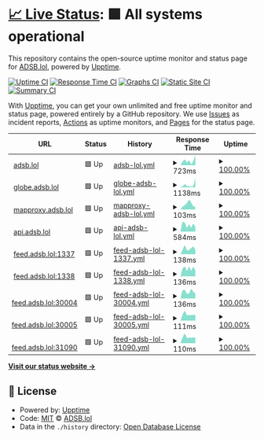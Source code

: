 # [📈 Live Status](https://status.adsb.lol): <!--live status--> **🟩 All systems operational**

This repository contains the open-source uptime monitor and status page for [ADSB.lol](https://adsb.lol), powered by [Upptime](https://github.com/upptime/upptime).

[![Uptime CI](https://github.com/adsblol/status/workflows/Uptime%20CI/badge.svg)](https://github.com/adsblol/status/actions?query=workflow%3A%22Uptime+CI%22)
[![Response Time CI](https://github.com/adsblol/status/workflows/Response%20Time%20CI/badge.svg)](https://github.com/adsblol/status/actions?query=workflow%3A%22Response+Time+CI%22)
[![Graphs CI](https://github.com/adsblol/status/workflows/Graphs%20CI/badge.svg)](https://github.com/adsblol/status/actions?query=workflow%3A%22Graphs+CI%22)
[![Static Site CI](https://github.com/adsblol/status/workflows/Static%20Site%20CI/badge.svg)](https://github.com/adsblol/status/actions?query=workflow%3A%22Static+Site+CI%22)
[![Summary CI](https://github.com/adsblol/status/workflows/Summary%20CI/badge.svg)](https://github.com/adsblol/status/actions?query=workflow%3A%22Summary+CI%22)

With [Upptime](https://upptime.js.org), you can get your own unlimited and free uptime monitor and status page, powered entirely by a GitHub repository. We use [Issues](https://github.com/adsblol/status/issues) as incident reports, [Actions](https://github.com/adsblol/status/actions) as uptime monitors, and [Pages](https://status.adsb.lol) for the status page.

<!--start: status pages-->
<!-- This summary is generated by Upptime (https://github.com/upptime/upptime) -->
<!-- Do not edit this manually, your changes will be overwritten -->
<!-- prettier-ignore -->
| URL | Status | History | Response Time | Uptime |
| --- | ------ | ------- | ------------- | ------ |
| <img alt="" src="https://icons.duckduckgo.com/ip3/adsb.lol.ico" height="13"> [adsb.lol](https://adsb.lol) | 🟩 Up | [adsb-lol.yml](https://github.com/adsblol/status/commits/HEAD/history/adsb-lol.yml) | <details><summary><img alt="Response time graph" src="./graphs/adsb-lol/response-time-week.png" height="20"> 723ms</summary><br><a href="https://status.adsb.lol/history/adsb-lol"><img alt="Response time 612" src="https://img.shields.io/endpoint?url=https%3A%2F%2Fraw.githubusercontent.com%2Fadsblol%2Fstatus%2FHEAD%2Fapi%2Fadsb-lol%2Fresponse-time.json"></a><br><a href="https://status.adsb.lol/history/adsb-lol"><img alt="24-hour response time 1575" src="https://img.shields.io/endpoint?url=https%3A%2F%2Fraw.githubusercontent.com%2Fadsblol%2Fstatus%2FHEAD%2Fapi%2Fadsb-lol%2Fresponse-time-day.json"></a><br><a href="https://status.adsb.lol/history/adsb-lol"><img alt="7-day response time 723" src="https://img.shields.io/endpoint?url=https%3A%2F%2Fraw.githubusercontent.com%2Fadsblol%2Fstatus%2FHEAD%2Fapi%2Fadsb-lol%2Fresponse-time-week.json"></a><br><a href="https://status.adsb.lol/history/adsb-lol"><img alt="30-day response time 621" src="https://img.shields.io/endpoint?url=https%3A%2F%2Fraw.githubusercontent.com%2Fadsblol%2Fstatus%2FHEAD%2Fapi%2Fadsb-lol%2Fresponse-time-month.json"></a><br><a href="https://status.adsb.lol/history/adsb-lol"><img alt="1-year response time 612" src="https://img.shields.io/endpoint?url=https%3A%2F%2Fraw.githubusercontent.com%2Fadsblol%2Fstatus%2FHEAD%2Fapi%2Fadsb-lol%2Fresponse-time-year.json"></a></details> | <details><summary><a href="https://status.adsb.lol/history/adsb-lol">100.00%</a></summary><a href="https://status.adsb.lol/history/adsb-lol"><img alt="All-time uptime 99.81%" src="https://img.shields.io/endpoint?url=https%3A%2F%2Fraw.githubusercontent.com%2Fadsblol%2Fstatus%2FHEAD%2Fapi%2Fadsb-lol%2Fuptime.json"></a><br><a href="https://status.adsb.lol/history/adsb-lol"><img alt="24-hour uptime 100.00%" src="https://img.shields.io/endpoint?url=https%3A%2F%2Fraw.githubusercontent.com%2Fadsblol%2Fstatus%2FHEAD%2Fapi%2Fadsb-lol%2Fuptime-day.json"></a><br><a href="https://status.adsb.lol/history/adsb-lol"><img alt="7-day uptime 100.00%" src="https://img.shields.io/endpoint?url=https%3A%2F%2Fraw.githubusercontent.com%2Fadsblol%2Fstatus%2FHEAD%2Fapi%2Fadsb-lol%2Fuptime-week.json"></a><br><a href="https://status.adsb.lol/history/adsb-lol"><img alt="30-day uptime 100.00%" src="https://img.shields.io/endpoint?url=https%3A%2F%2Fraw.githubusercontent.com%2Fadsblol%2Fstatus%2FHEAD%2Fapi%2Fadsb-lol%2Fuptime-month.json"></a><br><a href="https://status.adsb.lol/history/adsb-lol"><img alt="1-year uptime 99.81%" src="https://img.shields.io/endpoint?url=https%3A%2F%2Fraw.githubusercontent.com%2Fadsblol%2Fstatus%2FHEAD%2Fapi%2Fadsb-lol%2Fuptime-year.json"></a></details>
| <img alt="" src="https://icons.duckduckgo.com/ip3/globe.adsb.lol.ico" height="13"> [globe.adsb.lol](https://globe.adsb.lol) | 🟩 Up | [globe-adsb-lol.yml](https://github.com/adsblol/status/commits/HEAD/history/globe-adsb-lol.yml) | <details><summary><img alt="Response time graph" src="./graphs/globe-adsb-lol/response-time-week.png" height="20"> 1138ms</summary><br><a href="https://status.adsb.lol/history/globe-adsb-lol"><img alt="Response time 663" src="https://img.shields.io/endpoint?url=https%3A%2F%2Fraw.githubusercontent.com%2Fadsblol%2Fstatus%2FHEAD%2Fapi%2Fglobe-adsb-lol%2Fresponse-time.json"></a><br><a href="https://status.adsb.lol/history/globe-adsb-lol"><img alt="24-hour response time 4143" src="https://img.shields.io/endpoint?url=https%3A%2F%2Fraw.githubusercontent.com%2Fadsblol%2Fstatus%2FHEAD%2Fapi%2Fglobe-adsb-lol%2Fresponse-time-day.json"></a><br><a href="https://status.adsb.lol/history/globe-adsb-lol"><img alt="7-day response time 1138" src="https://img.shields.io/endpoint?url=https%3A%2F%2Fraw.githubusercontent.com%2Fadsblol%2Fstatus%2FHEAD%2Fapi%2Fglobe-adsb-lol%2Fresponse-time-week.json"></a><br><a href="https://status.adsb.lol/history/globe-adsb-lol"><img alt="30-day response time 775" src="https://img.shields.io/endpoint?url=https%3A%2F%2Fraw.githubusercontent.com%2Fadsblol%2Fstatus%2FHEAD%2Fapi%2Fglobe-adsb-lol%2Fresponse-time-month.json"></a><br><a href="https://status.adsb.lol/history/globe-adsb-lol"><img alt="1-year response time 663" src="https://img.shields.io/endpoint?url=https%3A%2F%2Fraw.githubusercontent.com%2Fadsblol%2Fstatus%2FHEAD%2Fapi%2Fglobe-adsb-lol%2Fresponse-time-year.json"></a></details> | <details><summary><a href="https://status.adsb.lol/history/globe-adsb-lol">100.00%</a></summary><a href="https://status.adsb.lol/history/globe-adsb-lol"><img alt="All-time uptime 99.44%" src="https://img.shields.io/endpoint?url=https%3A%2F%2Fraw.githubusercontent.com%2Fadsblol%2Fstatus%2FHEAD%2Fapi%2Fglobe-adsb-lol%2Fuptime.json"></a><br><a href="https://status.adsb.lol/history/globe-adsb-lol"><img alt="24-hour uptime 100.00%" src="https://img.shields.io/endpoint?url=https%3A%2F%2Fraw.githubusercontent.com%2Fadsblol%2Fstatus%2FHEAD%2Fapi%2Fglobe-adsb-lol%2Fuptime-day.json"></a><br><a href="https://status.adsb.lol/history/globe-adsb-lol"><img alt="7-day uptime 100.00%" src="https://img.shields.io/endpoint?url=https%3A%2F%2Fraw.githubusercontent.com%2Fadsblol%2Fstatus%2FHEAD%2Fapi%2Fglobe-adsb-lol%2Fuptime-week.json"></a><br><a href="https://status.adsb.lol/history/globe-adsb-lol"><img alt="30-day uptime 100.00%" src="https://img.shields.io/endpoint?url=https%3A%2F%2Fraw.githubusercontent.com%2Fadsblol%2Fstatus%2FHEAD%2Fapi%2Fglobe-adsb-lol%2Fuptime-month.json"></a><br><a href="https://status.adsb.lol/history/globe-adsb-lol"><img alt="1-year uptime 99.44%" src="https://img.shields.io/endpoint?url=https%3A%2F%2Fraw.githubusercontent.com%2Fadsblol%2Fstatus%2FHEAD%2Fapi%2Fglobe-adsb-lol%2Fuptime-year.json"></a></details>
| <img alt="" src="https://icons.duckduckgo.com/ip3/mapproxy.adsb.lol.ico" height="13"> [mapproxy.adsb.lol](https://mapproxy.adsb.lol/tiles/openaip/openaip_grid/12/2101/1346.png) | 🟩 Up | [mapproxy-adsb-lol.yml](https://github.com/adsblol/status/commits/HEAD/history/mapproxy-adsb-lol.yml) | <details><summary><img alt="Response time graph" src="./graphs/mapproxy-adsb-lol/response-time-week.png" height="20"> 103ms</summary><br><a href="https://status.adsb.lol/history/mapproxy-adsb-lol"><img alt="Response time 146" src="https://img.shields.io/endpoint?url=https%3A%2F%2Fraw.githubusercontent.com%2Fadsblol%2Fstatus%2FHEAD%2Fapi%2Fmapproxy-adsb-lol%2Fresponse-time.json"></a><br><a href="https://status.adsb.lol/history/mapproxy-adsb-lol"><img alt="24-hour response time 56" src="https://img.shields.io/endpoint?url=https%3A%2F%2Fraw.githubusercontent.com%2Fadsblol%2Fstatus%2FHEAD%2Fapi%2Fmapproxy-adsb-lol%2Fresponse-time-day.json"></a><br><a href="https://status.adsb.lol/history/mapproxy-adsb-lol"><img alt="7-day response time 103" src="https://img.shields.io/endpoint?url=https%3A%2F%2Fraw.githubusercontent.com%2Fadsblol%2Fstatus%2FHEAD%2Fapi%2Fmapproxy-adsb-lol%2Fresponse-time-week.json"></a><br><a href="https://status.adsb.lol/history/mapproxy-adsb-lol"><img alt="30-day response time 113" src="https://img.shields.io/endpoint?url=https%3A%2F%2Fraw.githubusercontent.com%2Fadsblol%2Fstatus%2FHEAD%2Fapi%2Fmapproxy-adsb-lol%2Fresponse-time-month.json"></a><br><a href="https://status.adsb.lol/history/mapproxy-adsb-lol"><img alt="1-year response time 146" src="https://img.shields.io/endpoint?url=https%3A%2F%2Fraw.githubusercontent.com%2Fadsblol%2Fstatus%2FHEAD%2Fapi%2Fmapproxy-adsb-lol%2Fresponse-time-year.json"></a></details> | <details><summary><a href="https://status.adsb.lol/history/mapproxy-adsb-lol">100.00%</a></summary><a href="https://status.adsb.lol/history/mapproxy-adsb-lol"><img alt="All-time uptime 100.00%" src="https://img.shields.io/endpoint?url=https%3A%2F%2Fraw.githubusercontent.com%2Fadsblol%2Fstatus%2FHEAD%2Fapi%2Fmapproxy-adsb-lol%2Fuptime.json"></a><br><a href="https://status.adsb.lol/history/mapproxy-adsb-lol"><img alt="24-hour uptime 100.00%" src="https://img.shields.io/endpoint?url=https%3A%2F%2Fraw.githubusercontent.com%2Fadsblol%2Fstatus%2FHEAD%2Fapi%2Fmapproxy-adsb-lol%2Fuptime-day.json"></a><br><a href="https://status.adsb.lol/history/mapproxy-adsb-lol"><img alt="7-day uptime 100.00%" src="https://img.shields.io/endpoint?url=https%3A%2F%2Fraw.githubusercontent.com%2Fadsblol%2Fstatus%2FHEAD%2Fapi%2Fmapproxy-adsb-lol%2Fuptime-week.json"></a><br><a href="https://status.adsb.lol/history/mapproxy-adsb-lol"><img alt="30-day uptime 100.00%" src="https://img.shields.io/endpoint?url=https%3A%2F%2Fraw.githubusercontent.com%2Fadsblol%2Fstatus%2FHEAD%2Fapi%2Fmapproxy-adsb-lol%2Fuptime-month.json"></a><br><a href="https://status.adsb.lol/history/mapproxy-adsb-lol"><img alt="1-year uptime 100.00%" src="https://img.shields.io/endpoint?url=https%3A%2F%2Fraw.githubusercontent.com%2Fadsblol%2Fstatus%2FHEAD%2Fapi%2Fmapproxy-adsb-lol%2Fuptime-year.json"></a></details>
| <img alt="" src="https://icons.duckduckgo.com/ip3/api.adsb.lol.ico" height="13"> [api.adsb.lol](https://api.adsb.lol/metrics) | 🟩 Up | [api-adsb-lol.yml](https://github.com/adsblol/status/commits/HEAD/history/api-adsb-lol.yml) | <details><summary><img alt="Response time graph" src="./graphs/api-adsb-lol/response-time-week.png" height="20"> 584ms</summary><br><a href="https://status.adsb.lol/history/api-adsb-lol"><img alt="Response time 528" src="https://img.shields.io/endpoint?url=https%3A%2F%2Fraw.githubusercontent.com%2Fadsblol%2Fstatus%2FHEAD%2Fapi%2Fapi-adsb-lol%2Fresponse-time.json"></a><br><a href="https://status.adsb.lol/history/api-adsb-lol"><img alt="24-hour response time 390" src="https://img.shields.io/endpoint?url=https%3A%2F%2Fraw.githubusercontent.com%2Fadsblol%2Fstatus%2FHEAD%2Fapi%2Fapi-adsb-lol%2Fresponse-time-day.json"></a><br><a href="https://status.adsb.lol/history/api-adsb-lol"><img alt="7-day response time 584" src="https://img.shields.io/endpoint?url=https%3A%2F%2Fraw.githubusercontent.com%2Fadsblol%2Fstatus%2FHEAD%2Fapi%2Fapi-adsb-lol%2Fresponse-time-week.json"></a><br><a href="https://status.adsb.lol/history/api-adsb-lol"><img alt="30-day response time 582" src="https://img.shields.io/endpoint?url=https%3A%2F%2Fraw.githubusercontent.com%2Fadsblol%2Fstatus%2FHEAD%2Fapi%2Fapi-adsb-lol%2Fresponse-time-month.json"></a><br><a href="https://status.adsb.lol/history/api-adsb-lol"><img alt="1-year response time 528" src="https://img.shields.io/endpoint?url=https%3A%2F%2Fraw.githubusercontent.com%2Fadsblol%2Fstatus%2FHEAD%2Fapi%2Fapi-adsb-lol%2Fresponse-time-year.json"></a></details> | <details><summary><a href="https://status.adsb.lol/history/api-adsb-lol">100.00%</a></summary><a href="https://status.adsb.lol/history/api-adsb-lol"><img alt="All-time uptime 86.59%" src="https://img.shields.io/endpoint?url=https%3A%2F%2Fraw.githubusercontent.com%2Fadsblol%2Fstatus%2FHEAD%2Fapi%2Fapi-adsb-lol%2Fuptime.json"></a><br><a href="https://status.adsb.lol/history/api-adsb-lol"><img alt="24-hour uptime 100.00%" src="https://img.shields.io/endpoint?url=https%3A%2F%2Fraw.githubusercontent.com%2Fadsblol%2Fstatus%2FHEAD%2Fapi%2Fapi-adsb-lol%2Fuptime-day.json"></a><br><a href="https://status.adsb.lol/history/api-adsb-lol"><img alt="7-day uptime 100.00%" src="https://img.shields.io/endpoint?url=https%3A%2F%2Fraw.githubusercontent.com%2Fadsblol%2Fstatus%2FHEAD%2Fapi%2Fapi-adsb-lol%2Fuptime-week.json"></a><br><a href="https://status.adsb.lol/history/api-adsb-lol"><img alt="30-day uptime 100.00%" src="https://img.shields.io/endpoint?url=https%3A%2F%2Fraw.githubusercontent.com%2Fadsblol%2Fstatus%2FHEAD%2Fapi%2Fapi-adsb-lol%2Fuptime-month.json"></a><br><a href="https://status.adsb.lol/history/api-adsb-lol"><img alt="1-year uptime 86.59%" src="https://img.shields.io/endpoint?url=https%3A%2F%2Fraw.githubusercontent.com%2Fadsblol%2Fstatus%2FHEAD%2Fapi%2Fapi-adsb-lol%2Fuptime-year.json"></a></details>
| <img alt="" src="https://icons.duckduckgo.com/ip3/null.ico" height="13"> [feed.adsb.lol:1337](feed.adsb.lol) | 🟩 Up | [feed-adsb-lol-1337.yml](https://github.com/adsblol/status/commits/HEAD/history/feed-adsb-lol-1337.yml) | <details><summary><img alt="Response time graph" src="./graphs/feed-adsb-lol-1337/response-time-week.png" height="20"> 138ms</summary><br><a href="https://status.adsb.lol/history/feed-adsb-lol-1337"><img alt="Response time 165" src="https://img.shields.io/endpoint?url=https%3A%2F%2Fraw.githubusercontent.com%2Fadsblol%2Fstatus%2FHEAD%2Fapi%2Ffeed-adsb-lol-1337%2Fresponse-time.json"></a><br><a href="https://status.adsb.lol/history/feed-adsb-lol-1337"><img alt="24-hour response time 102" src="https://img.shields.io/endpoint?url=https%3A%2F%2Fraw.githubusercontent.com%2Fadsblol%2Fstatus%2FHEAD%2Fapi%2Ffeed-adsb-lol-1337%2Fresponse-time-day.json"></a><br><a href="https://status.adsb.lol/history/feed-adsb-lol-1337"><img alt="7-day response time 138" src="https://img.shields.io/endpoint?url=https%3A%2F%2Fraw.githubusercontent.com%2Fadsblol%2Fstatus%2FHEAD%2Fapi%2Ffeed-adsb-lol-1337%2Fresponse-time-week.json"></a><br><a href="https://status.adsb.lol/history/feed-adsb-lol-1337"><img alt="30-day response time 157" src="https://img.shields.io/endpoint?url=https%3A%2F%2Fraw.githubusercontent.com%2Fadsblol%2Fstatus%2FHEAD%2Fapi%2Ffeed-adsb-lol-1337%2Fresponse-time-month.json"></a><br><a href="https://status.adsb.lol/history/feed-adsb-lol-1337"><img alt="1-year response time 165" src="https://img.shields.io/endpoint?url=https%3A%2F%2Fraw.githubusercontent.com%2Fadsblol%2Fstatus%2FHEAD%2Fapi%2Ffeed-adsb-lol-1337%2Fresponse-time-year.json"></a></details> | <details><summary><a href="https://status.adsb.lol/history/feed-adsb-lol-1337">100.00%</a></summary><a href="https://status.adsb.lol/history/feed-adsb-lol-1337"><img alt="All-time uptime 100.00%" src="https://img.shields.io/endpoint?url=https%3A%2F%2Fraw.githubusercontent.com%2Fadsblol%2Fstatus%2FHEAD%2Fapi%2Ffeed-adsb-lol-1337%2Fuptime.json"></a><br><a href="https://status.adsb.lol/history/feed-adsb-lol-1337"><img alt="24-hour uptime 100.00%" src="https://img.shields.io/endpoint?url=https%3A%2F%2Fraw.githubusercontent.com%2Fadsblol%2Fstatus%2FHEAD%2Fapi%2Ffeed-adsb-lol-1337%2Fuptime-day.json"></a><br><a href="https://status.adsb.lol/history/feed-adsb-lol-1337"><img alt="7-day uptime 100.00%" src="https://img.shields.io/endpoint?url=https%3A%2F%2Fraw.githubusercontent.com%2Fadsblol%2Fstatus%2FHEAD%2Fapi%2Ffeed-adsb-lol-1337%2Fuptime-week.json"></a><br><a href="https://status.adsb.lol/history/feed-adsb-lol-1337"><img alt="30-day uptime 100.00%" src="https://img.shields.io/endpoint?url=https%3A%2F%2Fraw.githubusercontent.com%2Fadsblol%2Fstatus%2FHEAD%2Fapi%2Ffeed-adsb-lol-1337%2Fuptime-month.json"></a><br><a href="https://status.adsb.lol/history/feed-adsb-lol-1337"><img alt="1-year uptime 100.00%" src="https://img.shields.io/endpoint?url=https%3A%2F%2Fraw.githubusercontent.com%2Fadsblol%2Fstatus%2FHEAD%2Fapi%2Ffeed-adsb-lol-1337%2Fuptime-year.json"></a></details>
| <img alt="" src="https://icons.duckduckgo.com/ip3/null.ico" height="13"> [feed.adsb.lol:1338](feed.adsb.lol) | 🟩 Up | [feed-adsb-lol-1338.yml](https://github.com/adsblol/status/commits/HEAD/history/feed-adsb-lol-1338.yml) | <details><summary><img alt="Response time graph" src="./graphs/feed-adsb-lol-1338/response-time-week.png" height="20"> 136ms</summary><br><a href="https://status.adsb.lol/history/feed-adsb-lol-1338"><img alt="Response time 155" src="https://img.shields.io/endpoint?url=https%3A%2F%2Fraw.githubusercontent.com%2Fadsblol%2Fstatus%2FHEAD%2Fapi%2Ffeed-adsb-lol-1338%2Fresponse-time.json"></a><br><a href="https://status.adsb.lol/history/feed-adsb-lol-1338"><img alt="24-hour response time 99" src="https://img.shields.io/endpoint?url=https%3A%2F%2Fraw.githubusercontent.com%2Fadsblol%2Fstatus%2FHEAD%2Fapi%2Ffeed-adsb-lol-1338%2Fresponse-time-day.json"></a><br><a href="https://status.adsb.lol/history/feed-adsb-lol-1338"><img alt="7-day response time 136" src="https://img.shields.io/endpoint?url=https%3A%2F%2Fraw.githubusercontent.com%2Fadsblol%2Fstatus%2FHEAD%2Fapi%2Ffeed-adsb-lol-1338%2Fresponse-time-week.json"></a><br><a href="https://status.adsb.lol/history/feed-adsb-lol-1338"><img alt="30-day response time 144" src="https://img.shields.io/endpoint?url=https%3A%2F%2Fraw.githubusercontent.com%2Fadsblol%2Fstatus%2FHEAD%2Fapi%2Ffeed-adsb-lol-1338%2Fresponse-time-month.json"></a><br><a href="https://status.adsb.lol/history/feed-adsb-lol-1338"><img alt="1-year response time 155" src="https://img.shields.io/endpoint?url=https%3A%2F%2Fraw.githubusercontent.com%2Fadsblol%2Fstatus%2FHEAD%2Fapi%2Ffeed-adsb-lol-1338%2Fresponse-time-year.json"></a></details> | <details><summary><a href="https://status.adsb.lol/history/feed-adsb-lol-1338">100.00%</a></summary><a href="https://status.adsb.lol/history/feed-adsb-lol-1338"><img alt="All-time uptime 100.00%" src="https://img.shields.io/endpoint?url=https%3A%2F%2Fraw.githubusercontent.com%2Fadsblol%2Fstatus%2FHEAD%2Fapi%2Ffeed-adsb-lol-1338%2Fuptime.json"></a><br><a href="https://status.adsb.lol/history/feed-adsb-lol-1338"><img alt="24-hour uptime 100.00%" src="https://img.shields.io/endpoint?url=https%3A%2F%2Fraw.githubusercontent.com%2Fadsblol%2Fstatus%2FHEAD%2Fapi%2Ffeed-adsb-lol-1338%2Fuptime-day.json"></a><br><a href="https://status.adsb.lol/history/feed-adsb-lol-1338"><img alt="7-day uptime 100.00%" src="https://img.shields.io/endpoint?url=https%3A%2F%2Fraw.githubusercontent.com%2Fadsblol%2Fstatus%2FHEAD%2Fapi%2Ffeed-adsb-lol-1338%2Fuptime-week.json"></a><br><a href="https://status.adsb.lol/history/feed-adsb-lol-1338"><img alt="30-day uptime 100.00%" src="https://img.shields.io/endpoint?url=https%3A%2F%2Fraw.githubusercontent.com%2Fadsblol%2Fstatus%2FHEAD%2Fapi%2Ffeed-adsb-lol-1338%2Fuptime-month.json"></a><br><a href="https://status.adsb.lol/history/feed-adsb-lol-1338"><img alt="1-year uptime 100.00%" src="https://img.shields.io/endpoint?url=https%3A%2F%2Fraw.githubusercontent.com%2Fadsblol%2Fstatus%2FHEAD%2Fapi%2Ffeed-adsb-lol-1338%2Fuptime-year.json"></a></details>
| <img alt="" src="https://icons.duckduckgo.com/ip3/null.ico" height="13"> [feed.adsb.lol:30004](feed.adsb.lol) | 🟩 Up | [feed-adsb-lol-30004.yml](https://github.com/adsblol/status/commits/HEAD/history/feed-adsb-lol-30004.yml) | <details><summary><img alt="Response time graph" src="./graphs/feed-adsb-lol-30004/response-time-week.png" height="20"> 136ms</summary><br><a href="https://status.adsb.lol/history/feed-adsb-lol-30004"><img alt="Response time 148" src="https://img.shields.io/endpoint?url=https%3A%2F%2Fraw.githubusercontent.com%2Fadsblol%2Fstatus%2FHEAD%2Fapi%2Ffeed-adsb-lol-30004%2Fresponse-time.json"></a><br><a href="https://status.adsb.lol/history/feed-adsb-lol-30004"><img alt="24-hour response time 100" src="https://img.shields.io/endpoint?url=https%3A%2F%2Fraw.githubusercontent.com%2Fadsblol%2Fstatus%2FHEAD%2Fapi%2Ffeed-adsb-lol-30004%2Fresponse-time-day.json"></a><br><a href="https://status.adsb.lol/history/feed-adsb-lol-30004"><img alt="7-day response time 136" src="https://img.shields.io/endpoint?url=https%3A%2F%2Fraw.githubusercontent.com%2Fadsblol%2Fstatus%2FHEAD%2Fapi%2Ffeed-adsb-lol-30004%2Fresponse-time-week.json"></a><br><a href="https://status.adsb.lol/history/feed-adsb-lol-30004"><img alt="30-day response time 148" src="https://img.shields.io/endpoint?url=https%3A%2F%2Fraw.githubusercontent.com%2Fadsblol%2Fstatus%2FHEAD%2Fapi%2Ffeed-adsb-lol-30004%2Fresponse-time-month.json"></a><br><a href="https://status.adsb.lol/history/feed-adsb-lol-30004"><img alt="1-year response time 148" src="https://img.shields.io/endpoint?url=https%3A%2F%2Fraw.githubusercontent.com%2Fadsblol%2Fstatus%2FHEAD%2Fapi%2Ffeed-adsb-lol-30004%2Fresponse-time-year.json"></a></details> | <details><summary><a href="https://status.adsb.lol/history/feed-adsb-lol-30004">100.00%</a></summary><a href="https://status.adsb.lol/history/feed-adsb-lol-30004"><img alt="All-time uptime 100.00%" src="https://img.shields.io/endpoint?url=https%3A%2F%2Fraw.githubusercontent.com%2Fadsblol%2Fstatus%2FHEAD%2Fapi%2Ffeed-adsb-lol-30004%2Fuptime.json"></a><br><a href="https://status.adsb.lol/history/feed-adsb-lol-30004"><img alt="24-hour uptime 100.00%" src="https://img.shields.io/endpoint?url=https%3A%2F%2Fraw.githubusercontent.com%2Fadsblol%2Fstatus%2FHEAD%2Fapi%2Ffeed-adsb-lol-30004%2Fuptime-day.json"></a><br><a href="https://status.adsb.lol/history/feed-adsb-lol-30004"><img alt="7-day uptime 100.00%" src="https://img.shields.io/endpoint?url=https%3A%2F%2Fraw.githubusercontent.com%2Fadsblol%2Fstatus%2FHEAD%2Fapi%2Ffeed-adsb-lol-30004%2Fuptime-week.json"></a><br><a href="https://status.adsb.lol/history/feed-adsb-lol-30004"><img alt="30-day uptime 100.00%" src="https://img.shields.io/endpoint?url=https%3A%2F%2Fraw.githubusercontent.com%2Fadsblol%2Fstatus%2FHEAD%2Fapi%2Ffeed-adsb-lol-30004%2Fuptime-month.json"></a><br><a href="https://status.adsb.lol/history/feed-adsb-lol-30004"><img alt="1-year uptime 100.00%" src="https://img.shields.io/endpoint?url=https%3A%2F%2Fraw.githubusercontent.com%2Fadsblol%2Fstatus%2FHEAD%2Fapi%2Ffeed-adsb-lol-30004%2Fuptime-year.json"></a></details>
| <img alt="" src="https://icons.duckduckgo.com/ip3/null.ico" height="13"> [feed.adsb.lol:30005](feed.adsb.lol) | 🟩 Up | [feed-adsb-lol-30005.yml](https://github.com/adsblol/status/commits/HEAD/history/feed-adsb-lol-30005.yml) | <details><summary><img alt="Response time graph" src="./graphs/feed-adsb-lol-30005/response-time-week.png" height="20"> 111ms</summary><br><a href="https://status.adsb.lol/history/feed-adsb-lol-30005"><img alt="Response time 144" src="https://img.shields.io/endpoint?url=https%3A%2F%2Fraw.githubusercontent.com%2Fadsblol%2Fstatus%2FHEAD%2Fapi%2Ffeed-adsb-lol-30005%2Fresponse-time.json"></a><br><a href="https://status.adsb.lol/history/feed-adsb-lol-30005"><img alt="24-hour response time 102" src="https://img.shields.io/endpoint?url=https%3A%2F%2Fraw.githubusercontent.com%2Fadsblol%2Fstatus%2FHEAD%2Fapi%2Ffeed-adsb-lol-30005%2Fresponse-time-day.json"></a><br><a href="https://status.adsb.lol/history/feed-adsb-lol-30005"><img alt="7-day response time 111" src="https://img.shields.io/endpoint?url=https%3A%2F%2Fraw.githubusercontent.com%2Fadsblol%2Fstatus%2FHEAD%2Fapi%2Ffeed-adsb-lol-30005%2Fresponse-time-week.json"></a><br><a href="https://status.adsb.lol/history/feed-adsb-lol-30005"><img alt="30-day response time 133" src="https://img.shields.io/endpoint?url=https%3A%2F%2Fraw.githubusercontent.com%2Fadsblol%2Fstatus%2FHEAD%2Fapi%2Ffeed-adsb-lol-30005%2Fresponse-time-month.json"></a><br><a href="https://status.adsb.lol/history/feed-adsb-lol-30005"><img alt="1-year response time 144" src="https://img.shields.io/endpoint?url=https%3A%2F%2Fraw.githubusercontent.com%2Fadsblol%2Fstatus%2FHEAD%2Fapi%2Ffeed-adsb-lol-30005%2Fresponse-time-year.json"></a></details> | <details><summary><a href="https://status.adsb.lol/history/feed-adsb-lol-30005">100.00%</a></summary><a href="https://status.adsb.lol/history/feed-adsb-lol-30005"><img alt="All-time uptime 100.00%" src="https://img.shields.io/endpoint?url=https%3A%2F%2Fraw.githubusercontent.com%2Fadsblol%2Fstatus%2FHEAD%2Fapi%2Ffeed-adsb-lol-30005%2Fuptime.json"></a><br><a href="https://status.adsb.lol/history/feed-adsb-lol-30005"><img alt="24-hour uptime 100.00%" src="https://img.shields.io/endpoint?url=https%3A%2F%2Fraw.githubusercontent.com%2Fadsblol%2Fstatus%2FHEAD%2Fapi%2Ffeed-adsb-lol-30005%2Fuptime-day.json"></a><br><a href="https://status.adsb.lol/history/feed-adsb-lol-30005"><img alt="7-day uptime 100.00%" src="https://img.shields.io/endpoint?url=https%3A%2F%2Fraw.githubusercontent.com%2Fadsblol%2Fstatus%2FHEAD%2Fapi%2Ffeed-adsb-lol-30005%2Fuptime-week.json"></a><br><a href="https://status.adsb.lol/history/feed-adsb-lol-30005"><img alt="30-day uptime 100.00%" src="https://img.shields.io/endpoint?url=https%3A%2F%2Fraw.githubusercontent.com%2Fadsblol%2Fstatus%2FHEAD%2Fapi%2Ffeed-adsb-lol-30005%2Fuptime-month.json"></a><br><a href="https://status.adsb.lol/history/feed-adsb-lol-30005"><img alt="1-year uptime 100.00%" src="https://img.shields.io/endpoint?url=https%3A%2F%2Fraw.githubusercontent.com%2Fadsblol%2Fstatus%2FHEAD%2Fapi%2Ffeed-adsb-lol-30005%2Fuptime-year.json"></a></details>
| <img alt="" src="https://icons.duckduckgo.com/ip3/null.ico" height="13"> [feed.adsb.lol:31090](feed.adsb.lol) | 🟩 Up | [feed-adsb-lol-31090.yml](https://github.com/adsblol/status/commits/HEAD/history/feed-adsb-lol-31090.yml) | <details><summary><img alt="Response time graph" src="./graphs/feed-adsb-lol-31090/response-time-week.png" height="20"> 110ms</summary><br><a href="https://status.adsb.lol/history/feed-adsb-lol-31090"><img alt="Response time 132" src="https://img.shields.io/endpoint?url=https%3A%2F%2Fraw.githubusercontent.com%2Fadsblol%2Fstatus%2FHEAD%2Fapi%2Ffeed-adsb-lol-31090%2Fresponse-time.json"></a><br><a href="https://status.adsb.lol/history/feed-adsb-lol-31090"><img alt="24-hour response time 100" src="https://img.shields.io/endpoint?url=https%3A%2F%2Fraw.githubusercontent.com%2Fadsblol%2Fstatus%2FHEAD%2Fapi%2Ffeed-adsb-lol-31090%2Fresponse-time-day.json"></a><br><a href="https://status.adsb.lol/history/feed-adsb-lol-31090"><img alt="7-day response time 110" src="https://img.shields.io/endpoint?url=https%3A%2F%2Fraw.githubusercontent.com%2Fadsblol%2Fstatus%2FHEAD%2Fapi%2Ffeed-adsb-lol-31090%2Fresponse-time-week.json"></a><br><a href="https://status.adsb.lol/history/feed-adsb-lol-31090"><img alt="30-day response time 129" src="https://img.shields.io/endpoint?url=https%3A%2F%2Fraw.githubusercontent.com%2Fadsblol%2Fstatus%2FHEAD%2Fapi%2Ffeed-adsb-lol-31090%2Fresponse-time-month.json"></a><br><a href="https://status.adsb.lol/history/feed-adsb-lol-31090"><img alt="1-year response time 132" src="https://img.shields.io/endpoint?url=https%3A%2F%2Fraw.githubusercontent.com%2Fadsblol%2Fstatus%2FHEAD%2Fapi%2Ffeed-adsb-lol-31090%2Fresponse-time-year.json"></a></details> | <details><summary><a href="https://status.adsb.lol/history/feed-adsb-lol-31090">100.00%</a></summary><a href="https://status.adsb.lol/history/feed-adsb-lol-31090"><img alt="All-time uptime 100.00%" src="https://img.shields.io/endpoint?url=https%3A%2F%2Fraw.githubusercontent.com%2Fadsblol%2Fstatus%2FHEAD%2Fapi%2Ffeed-adsb-lol-31090%2Fuptime.json"></a><br><a href="https://status.adsb.lol/history/feed-adsb-lol-31090"><img alt="24-hour uptime 100.00%" src="https://img.shields.io/endpoint?url=https%3A%2F%2Fraw.githubusercontent.com%2Fadsblol%2Fstatus%2FHEAD%2Fapi%2Ffeed-adsb-lol-31090%2Fuptime-day.json"></a><br><a href="https://status.adsb.lol/history/feed-adsb-lol-31090"><img alt="7-day uptime 100.00%" src="https://img.shields.io/endpoint?url=https%3A%2F%2Fraw.githubusercontent.com%2Fadsblol%2Fstatus%2FHEAD%2Fapi%2Ffeed-adsb-lol-31090%2Fuptime-week.json"></a><br><a href="https://status.adsb.lol/history/feed-adsb-lol-31090"><img alt="30-day uptime 100.00%" src="https://img.shields.io/endpoint?url=https%3A%2F%2Fraw.githubusercontent.com%2Fadsblol%2Fstatus%2FHEAD%2Fapi%2Ffeed-adsb-lol-31090%2Fuptime-month.json"></a><br><a href="https://status.adsb.lol/history/feed-adsb-lol-31090"><img alt="1-year uptime 100.00%" src="https://img.shields.io/endpoint?url=https%3A%2F%2Fraw.githubusercontent.com%2Fadsblol%2Fstatus%2FHEAD%2Fapi%2Ffeed-adsb-lol-31090%2Fuptime-year.json"></a></details>

<!--end: status pages-->

[**Visit our status website →**](https://status.adsb.lol)

## 📄 License

- Powered by: [Upptime](https://github.com/upptime/upptime)
- Code: [MIT](./LICENSE) © [ADSB.lol](https://adsb.lol)
- Data in the `./history` directory: [Open Database License](https://opendatacommons.org/licenses/odbl/1-0/)
